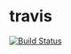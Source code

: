 # travis

[![Build Status](https://travis-ci.org/ViniciusVonAhn/travis.svg?branch=master)](https://travis-ci.org/ViniciusVonAhn/travis)
